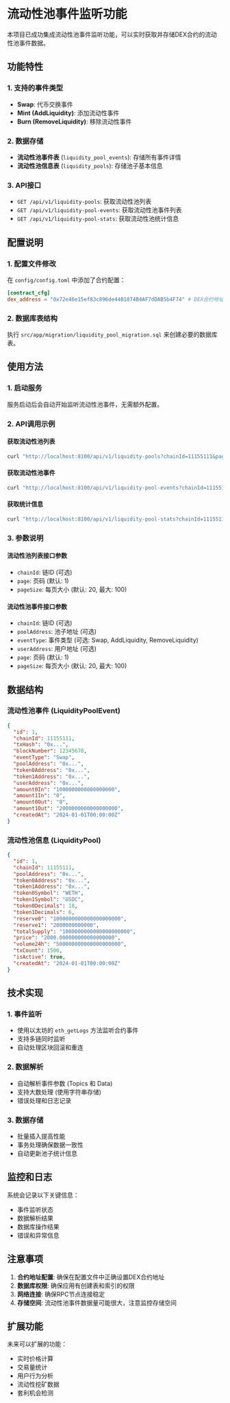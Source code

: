 # 流动性池事件监听功能

本项目已成功集成流动性池事件监听功能，可以实时获取并存储DEX合约的流动性池事件数据。

## 功能特性

### 1. 支持的事件类型
- **Swap**: 代币交换事件
- **Mint (AddLiquidity)**: 添加流动性事件  
- **Burn (RemoveLiquidity)**: 移除流动性事件

### 2. 数据存储
- **流动性池事件表** (`liquidity_pool_events`): 存储所有事件详情
- **流动性池信息表** (`liquidity_pools`): 存储池子基本信息

### 3. API接口
- `GET /api/v1/liquidity-pools`: 获取流动性池列表
- `GET /api/v1/liquidity-pool-events`: 获取流动性池事件列表
- `GET /api/v1/liquidity-pool-stats`: 获取流动性池统计信息

## 配置说明

### 1. 配置文件修改
在 `config/config.toml` 中添加了合约配置：

```toml
[contract_cfg]
dex_address = "0x72e46e15ef83c896de44B1874B4AF7dDAB5b4F74" # DEX合约地址
```

### 2. 数据库表结构
执行 `src/app/migration/liquidity_pool_migration.sql` 来创建必要的数据库表。

## 使用方法

### 1. 启动服务
服务启动后会自动开始监听流动性池事件，无需额外配置。

### 2. API调用示例

#### 获取流动性池列表
```bash
curl "http://localhost:8100/api/v1/liquidity-pools?chainId=11155111&page=1&pageSize=20"
```

#### 获取流动性池事件
```bash
curl "http://localhost:8100/api/v1/liquidity-pool-events?chainId=11155111&poolAddress=0x...&eventType=Swap"
```

#### 获取统计信息
```bash
curl "http://localhost:8100/api/v1/liquidity-pool-stats?chainId=11155111"
```

### 3. 参数说明

#### 流动性池列表接口参数
- `chainId`: 链ID (可选)
- `page`: 页码 (默认: 1)
- `pageSize`: 每页大小 (默认: 20, 最大: 100)

#### 流动性池事件接口参数
- `chainId`: 链ID (可选)
- `poolAddress`: 池子地址 (可选)
- `eventType`: 事件类型 (可选: Swap, AddLiquidity, RemoveLiquidity)
- `userAddress`: 用户地址 (可选)
- `page`: 页码 (默认: 1)
- `pageSize`: 每页大小 (默认: 20, 最大: 100)

## 数据结构

### 流动性池事件 (LiquidityPoolEvent)
```json
{
  "id": 1,
  "chainId": 11155111,
  "txHash": "0x...",
  "blockNumber": 12345678,
  "eventType": "Swap",
  "poolAddress": "0x...",
  "token0Address": "0x...",
  "token1Address": "0x...",
  "userAddress": "0x...",
  "amount0In": "1000000000000000000",
  "amount1In": "0",
  "amount0Out": "0",
  "amount1Out": "2000000000000000000",
  "createdAt": "2024-01-01T00:00:00Z"
}
```

### 流动性池信息 (LiquidityPool)
```json
{
  "id": 1,
  "chainId": 11155111,
  "poolAddress": "0x...",
  "token0Address": "0x...",
  "token1Address": "0x...",
  "token0Symbol": "WETH",
  "token1Symbol": "USDC",
  "token0Decimals": 18,
  "token1Decimals": 6,
  "reserve0": "1000000000000000000000",
  "reserve1": "2000000000000",
  "totalSupply": "1000000000000000000000",
  "price": "2000.000000000000000000",
  "volume24h": "500000000000000000000",
  "txCount": 1500,
  "isActive": true,
  "createdAt": "2024-01-01T00:00:00Z"
}
```

## 技术实现

### 1. 事件监听
- 使用以太坊的 `eth_getLogs` 方法监听合约事件
- 支持多链同时监听
- 自动处理区块回滚和重连

### 2. 数据解析
- 自动解析事件参数 (Topics 和 Data)
- 支持大数处理 (使用字符串存储)
- 错误处理和日志记录

### 3. 数据存储
- 批量插入提高性能
- 事务处理确保数据一致性
- 自动更新池子统计信息

## 监控和日志

系统会记录以下关键信息：
- 事件监听状态
- 数据解析结果
- 数据库操作结果
- 错误和异常信息

## 注意事项

1. **合约地址配置**: 确保在配置文件中正确设置DEX合约地址
2. **数据库权限**: 确保应用有创建表和索引的权限
3. **网络连接**: 确保RPC节点连接稳定
4. **存储空间**: 流动性池事件数据量可能很大，注意监控存储空间

## 扩展功能

未来可以扩展的功能：
- 实时价格计算
- 交易量统计
- 用户行为分析
- 流动性挖矿数据
- 套利机会检测
